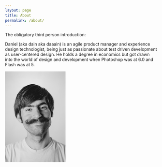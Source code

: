 ```yaml
---
layout: page
title: About
permalink: /about/
---
```


The obligatory third person introduction:

Daniel (aka dain aka daaain) is an agile product manager and experience design technologist, being just as passionate about test driven development as user-centered design. He holds a degree in economics but got drawn into the world of design and development when Photoshop was at 6.0 and Flash was at 5.

<img class="u-photo" src="/images/Dain-avatar.jpg" />